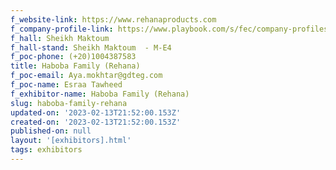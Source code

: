 ```yaml
---
f_website-link: https://www.rehanaproducts.com
f_company-profile-link: https://www.playbook.com/s/fec/company-profiles
f_hall: Sheikh Maktoum
f_hall-stand: Sheikh Maktoum  - M-E4
f_poc-phone: (+20)1004387583
title: Haboba Family (Rehana)
f_poc-email: Aya.mokhtar@gdteg.com
f_poc-name: Esraa Tawheed
f_exhibitor-name: Haboba Family (Rehana)
slug: haboba-family-rehana
updated-on: '2023-02-13T21:52:00.153Z'
created-on: '2023-02-13T21:52:00.153Z'
published-on: null
layout: '[exhibitors].html'
tags: exhibitors
---
```



